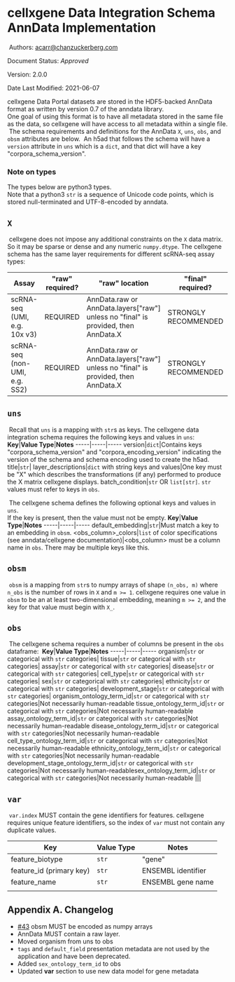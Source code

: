 # cellxgene Data Integration Schema AnnData Implementation
​
Authors: acarr@chanzuckerberg.com

Document Status: _Approved_

Version: 2.0.0

Date Last Modified: 2021-06-07

cellxgene Data Portal datasets are stored in the HDF5-backed AnnData format as written by version 0.7 of the anndata library.  
One goal of using this format is to have all metadata stored in the same file as the data, so cellxgene will have access to all metadata within a single file.
​
The schema requirements and definitions for the AnnData `X`, `uns`, `obs`, and `obsm` attributes are below.
​
An h5ad that follows the schema will have a `version` attribute in `uns` which is a `dict`, and that dict will
have a key "corpora_schema_version".
​
### Note on types
The types below are python3 types.  
Note that a python3 `str` is a sequence of Unicode code points, which is stored null-terminated and UTF-8-encoded by anndata.
​
## `X`
​
cellxgene does not impose any additional constraints on the `X` data matrix.  
So it may be sparse or dense and any numeric `numpy.dtype`.
​
The cellxgene schema has the same layer requirements for different scRNA-seq assay types:

| Assay                                 | "raw" required? | "raw" location                                                                     | "final" required?     | "final" location | Other layers |
|---------------------------------------|-----------------|------------------------------------------------------------------------------------|-----------------------|------------------|--------------|
| scRNA-seq (UMI, e.g. 10x v3)          | REQUIRED        | AnnData.raw or AnnData.layers["raw"] unless no "final" is provided, then AnnData.X | STRONGLY RECOMMENDED  | AnnData.X        | OPTIONAL     |
| scRNA-seq (non-UMI, e.g. SS2)         | REQUIRED        | AnnData.raw or AnnData.layers["raw"] unless no "final" is provided, then AnnData.X | STRONGLY RECOMMENDED  | AnnData.X        | OPTIONAL     |

## `uns`
​
Recall that `uns` is a mapping with `str`s as keys. The cellxgene data integration schema requires the following keys and values in `uns`:
​
**Key**|**Value Type**|**Notes**
-----|-----|-----
version|`dict`|Contains keys "corpora_schema_version" and "corpora_encoding_version" indicating the version of the schema and schema encoding used to create the h5ad.
title|`str`|
layer\_descriptions|`dict` with string keys and values|One key must be "X" which describes the transformations (if any) performed to produce the X matrix cellxgene displays.
batch\_condition|`str` OR `list[str]`. `str` values must refer to keys in `obs`.

​
The cellxgene schema defines the following optional keys and values in `uns`.  
If the key is present, then the value must not be empty.
​
**Key**|**Value Type**|**Notes**
-----|-----|-----
default\_embedding|`str`|Must match a key to an embedding in `obsm`.
<obs\_column>\_colors|`list` of color specifications (see anndata/cellxgene documentation)|<obs\_column> must be a column name in `obs`. There may be multiple keys like this.
​
## `obsm`
​
`obsm` is a mapping from `str`s to numpy arrays of shape `(n_obs, m)` where `n_obs` is the number of rows in `X` and `m >= 1`.
cellxgene requires one value in `obsm` to be an at least two-dimensional embedding, meaning `m >= 2`, and the key for that value must begin with `X_`.
​
## `obs`
​
The cellxgene schema requires a number of columns be present in the `obs` dataframe:
​
**Key**|**Value Type**|**Notes**
-----|-----|-----
organism|`str` or categorical with `str` categories|
tissue|`str` or categorical with `str` categories|
assay|`str` or categorical with `str` categories|
disease|`str` or categorical with `str` categories|
cell\_type|`str` or categorical with `str` categories|
sex|`str` or categorical with `str` categories|
ethnicity|`str` or categorical with `str` categories|
development\_stage|`str` or categorical with `str` categories|
organism\_ontology\_term\_id|`str` or categorical with `str` categories|Not necessarily human-readable
tissue\_ontology\_term\_id|`str` or categorical with `str` categories|Not necessarily human-readable
assay\_ontology\_term\_id|`str` or categorical with `str` categories|Not necessarily human-readable
disease\_ontology\_term\_id|`str` or categorical with `str` categories|Not necessarily human-readable
cell\_type\_ontology\_term\_id|`str` or categorical with `str` categories|Not necessarily human-readable
ethnicity\_ontology\_term\_id|`str` or categorical with `str` categories|Not necessarily human-readable
development\_stage\_ontology\_term\_id|`str` or categorical with `str` categories|Not necessarily human-readable
​sex\_ontology\_term\_id|`str` or categorical with `str` categories|Not necessarily human-readable
|||

## `var`
​
`var.index` MUST contain the gene identifiers for features. cellxgene requires unique feature identifiers, so the index of `var` must not contain any duplicate values.

**Key**|**Value Type**|**Notes**
-----|-----|-----
| feature_biotype | `str`  | "gene" |
| feature_id (primary key) | `str` | ENSEMBL identifier|
| feature_name | `str` | ENSEMBL gene name|
|||


## Appendix A. Changelog

* [#43](https://github.com/chanzuckerberg/single-cell-curation/issues/43) obsm MUST be encoded as numpy arrays
* AnnData MUST contain a raw layer.
* Moved organism from uns to obs
* `tags` and `default_field` presentation metadata are not used by the application and have been deprecated.
* Added `sex_ontology_term_id` to obs
* Updated **var** section to use new data model for gene metadata